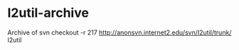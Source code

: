 # I2util-archive
Archive of svn checkout -r 217 http://anonsvn.internet2.edu/svn/I2util/trunk/ I2util
